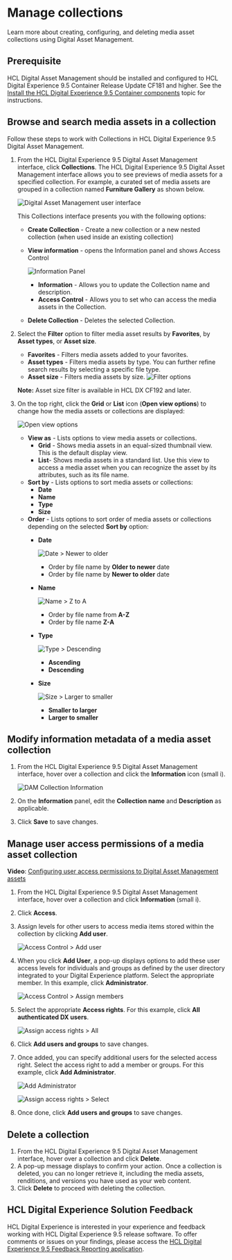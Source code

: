 # Manage collections

Learn more about creating, configuring, and deleting media asset collections using Digital Asset Management.

## Prerequisite

HCL Digital Asset Management should be installed and configured to HCL Digital Experience 9.5 Container Release Update CF181 and higher. See the [Install the HCL Digital Experience 9.5 Container components](../containerization/install_config_cc_dam.md) topic for instructions.

## Browse and search media assets in a collection

Follow these steps to work with Collections in HCL Digital Experience 9.5 Digital Asset Management.

1.  From the HCL Digital Experience 9.5 Digital Asset Management interface, click **Collections**. The HCL Digital Experience 9.5 Digital Asset Management interface allows you to see previews of media assets for a specified collection. For example, a curated set of media assets are grouped in a collection named **Furniture Gallery** as shown below.

    ![](../images/dam_upload_media_collections.png "Digital Asset Management user interface")

    This Collections interface presents you with the following options:

    -   **Create Collection** - Create a new collection or a new nested collection \(when used inside an existing collection\)
    -   **View information** - opens the Information panel and shows Access Control

        ![](../images/dam_collections_interface_view_information.png "Information Panel")

        -   **Information** - Allows you to update the Collection name and description.
        -   **Access Control** - Allows you to set who can access the media assets in the Collection.
    -   **Delete Collection** - Deletes the selected Collection.
2.  Select the **Filter** option to filter media asset results by **Favorites**, by **Asset types**, or **Asset size**.

    -   **Favorites** - Filters media assets added to your favorites.
    -   **Asset types** - Filters media assets by type. You can further refine search results by selecting a specific file type.
    -   **Asset size** - Filters media assets by size.
    ![](../images/dam_filter_by_asset_types_asset_size.png "Filter options")

    **Note:** Asset size filter is available in HCL DX CF192 and later.

3.  On the top right, click the **Grid** or **List** icon \(**Open view options**\) to change how the media assets or collections are displayed:

    ![](../images/dam_collections_open_view_as.png "Open view options")

    -   **View as** - Lists options to view media assets or collections.
        -   **Grid** - Shows media assets in an equal-sized thumbnail view. This is the default display view.
        -   **List**- Shows media assets in a standard list. Use this view to access a media asset when you can recognize the asset by its attributes, such as its file name.
    -   **Sort by** - Lists options to sort media assets or collections:
        -   **Date**
        -   **Name**
        -   **Type**
        -   **Size**
    -   **Order** - Lists options to sort order of media assets or collections depending on the selected **Sort by** option:
        -   **Date**

            ![](../images/dam_grid_date_newer_to_older.png "Date > Newer to older")

            -   Order by file name by **Older to newer** date
            -   Order by file name by **Newer to older** date
        -   **Name**

            ![](../images/dam_grid_name_z_to_a.png "Name > Z to A")

            -   Order by file name from **A-Z**
            -   Order by file name **Z-A**
        -   **Type**

            ![](../images/dam_grid_type_descending.png "Type > Descending")

            -   **Ascending**
            -   **Descending**
        -   **Size**

            ![](../images/dam_grid_size_larger_to_smaller.png "Size > Larger to smaller")

            -   **Smaller to larger**
            -   **Larger to smaller**

## Modify information metadata of a media asset collection

1.  From the HCL Digital Experience 9.5 Digital Asset Management interface, hover over a collection and click the **Information** icon \(small i\).

    ![](../images/dam_collection_information.png "DAM Collection Information")

2.  On the **Information** panel, edit the **Collection name** and **Description** as applicable.
3.  Click **Save** to save changes.

## Manage user access permissions of a media asset collection

**Video**: [Configuring user access permissions to Digital Asset Management assets](https://youtu.be/vNJFcQViNVo)

1.  From the HCL Digital Experience 9.5 Digital Asset Management interface, hover over a collection and click **Information** \(small i\).
2.  Click **Access**.
3.  Assign levels for other users to access media items stored within the collection by clicking **Add user**.

    ![](../images/dam_access_panel.png "Access Control > Add user")

4.  When you click **Add User**, a pop-up displays options to add these user access levels for individuals and groups as defined by the user directory integrated to your Digital Experience platform. Select the appropriate member. In this example, click **Administrator**.

    ![](../images/dam_access_control_assign_members.png "Access Control > Assign members")

5.  Select the appropriate **Access rights**. For this example, click **All authenticated DX users**.

    ![](../images/dam_access_control_assign_member_access_rights_all.png "Assign access rights > All")

6.  Click **Add users and groups** to save changes.
7.  Once added, you can specify additional users for the selected access right. Select the access right to add a member or groups. For this example, click **Add Administrator**.

    ![](../images/dam_access_control_assign_member_access_rights_add_administrator.png "Add Administrator")

    ![](../images/dam_access_control_assign_member_access_rights_select.png "Assign access rights > Select")

8.  Once done, click **Add users and groups** to save changes.

## Delete a collection

1.  From the HCL Digital Experience 9.5 Digital Asset Management interface, hover over a collection and click **Delete**.
2.  A pop-up message displays to confirm your action. Once a collection is deleted, you can no longer retrieve it, including the media assets, renditions, and versions you have used as your web content.
3.  Click **Delete** to proceed with deleting the collection.

## HCL Digital Experience Solution Feedback

HCL Digital Experience is interested in your experience and feedback working with HCL Digital Experience 9.5 release software. To offer comments or issues on your findings, please access the [HCL Digital Experience 9.5 Feedback Reporting application](https://www.hclleap.com/apps/secure/org/app/158bbc7c-f357-4ef0-8023-654dd90780d4/launch/index.html?form=F_Form1).

